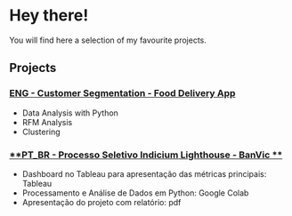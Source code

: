 # Hey there!
You will find here a selection of my favourite projects.

## Projects
### [**ENG - Customer Segmentation - Food Delivery App**](https://github.com/larixgomex/customer_segmentation)
 - Data Analysis with Python
 - RFM Analysis
 - Clustering

### [**PT_BR - Processo Seletivo Indicium Lighthouse - BanVic **](https://github.com/larixgomex/LH_AD_LARISSAGOMESDESANTANNA)
- Dashboard no Tableau para apresentação das métricas principais: Tableau
- Processamento e Análise de Dados em Python: Google Colab
- Apresentação do projeto com relatório: pdf
